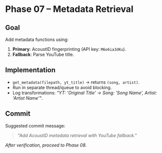 # Phase 07 – Metadata Retrieval

## Goal
Add metadata functions using:

1. **Primary**: AcoustID fingerprinting (API key: `M6o6ia3dKu`).
2. **Fallback**: Parse YouTube title.

## Implementation
- `get_metadata(filepath, yt_title)` → returns `(song, artist)`.
- Run in separate thread/queue to avoid blocking.
- Log transformations: *"YT: 'Original Title' → Song: 'Song Name', Artist: 'Artist Name'"*.

## Commit
Suggested commit message:  
> *"Add AcoustID metadata retrieval with YouTube fallback."*

*After verification, proceed to Phase 08.*